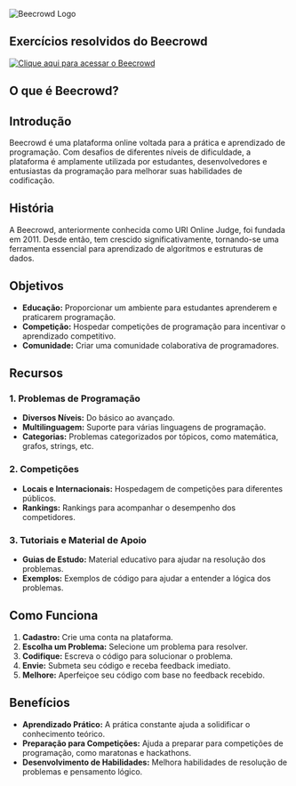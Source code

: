 ![Beecrowd Logo](https://hermes.dio.me/articles/cover/3f84021b-aa8b-45b2-9641-8d2fe240174e.jpg)

## Exercícios resolvidos do Beecrowd

[![Clique aqui para acessar o Beecrowd](https://img.shields.io/badge/Visitar%20Beecrowd-007bff?style=for-the-badge&logo=beecrowd&logoColor=white)](https://www.beecrowd.com.br/)

## O que é Beecrowd?

## Introdução

Beecrowd é uma plataforma online voltada para a prática e aprendizado de programação. Com desafios de diferentes níveis de dificuldade, a plataforma é amplamente utilizada por estudantes, desenvolvedores e entusiastas da programação para melhorar suas habilidades de codificação.

## História

A Beecrowd, anteriormente conhecida como URI Online Judge, foi fundada em 2011. Desde então, tem crescido significativamente, tornando-se uma ferramenta essencial para aprendizado de algoritmos e estruturas de dados.

## Objetivos

- **Educação:** Proporcionar um ambiente para estudantes aprenderem e praticarem programação.
- **Competição:** Hospedar competições de programação para incentivar o aprendizado competitivo.
- **Comunidade:** Criar uma comunidade colaborativa de programadores.

## Recursos

### 1. Problemas de Programação

- **Diversos Níveis:** Do básico ao avançado.
- **Multilinguagem:** Suporte para várias linguagens de programação.
- **Categorias:** Problemas categorizados por tópicos, como matemática, grafos, strings, etc.

### 2. Competições

- **Locais e Internacionais:** Hospedagem de competições para diferentes públicos.
- **Rankings:** Rankings para acompanhar o desempenho dos competidores.

### 3. Tutoriais e Material de Apoio

- **Guias de Estudo:** Material educativo para ajudar na resolução dos problemas.
- **Exemplos:** Exemplos de código para ajudar a entender a lógica dos problemas.

## Como Funciona

1. **Cadastro:** Crie uma conta na plataforma.
2. **Escolha um Problema:** Selecione um problema para resolver.
3. **Codifique:** Escreva o código para solucionar o problema.
4. **Envie:** Submeta seu código e receba feedback imediato.
5. **Melhore:** Aperfeiçoe seu código com base no feedback recebido.

## Benefícios

- **Aprendizado Prático:** A prática constante ajuda a solidificar o conhecimento teórico.
- **Preparação para Competições:** Ajuda a preparar para competições de programação, como maratonas e hackathons.
- **Desenvolvimento de Habilidades:** Melhora habilidades de resolução de problemas e pensamento lógico.

